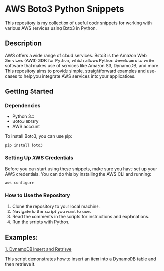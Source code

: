 
# AWS Boto3 Python Snippets

 This repository is my collection of useful code snippets for working with various AWS services using Boto3 in Python.

 ## Description

AWS offers a wide range of cloud services. Boto3 is the Amazon Web Services (AWS) SDK for Python, which allows Python developers to write software that makes use of services like Amazon S3, DynamoDB, and more. 
This repository aims to provide simple, straightforward examples and use-cases to help you integrate AWS services into your applications.

## Getting Started

### Dependencies

- Python 3.x
- Boto3 library
- AWS account

To install Boto3, you can use pip:

```bash
pip install boto3
```
### Setting Up AWS Credentials

Before you can start using these snippets, make sure you have set up your AWS credentials. You can do this by installing the AWS CLI and running:

```bash
aws configure
```

### How to Use the Repository

1. Clone the repository to your local machine.
2. Navigate to the script you want to use.
3. Read the comments in the scripts for instructions and explanations.
4. Run the scripts with Python.

## Examples: 

 [1. DynamoDB Insert and Retrieve](aws_boto_code_snippets/DynamoDB_insert_get_python.py)

This script demonstrates how to insert an item into a DynamoDB table and then retrieve it.
